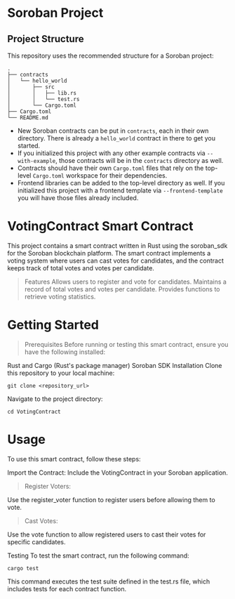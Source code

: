 # Soroban Project

## Project Structure

This repository uses the recommended structure for a Soroban project:
```text
.
├── contracts
│   └── hello_world
│       ├── src
│       │   ├── lib.rs
│       │   └── test.rs
│       └── Cargo.toml
├── Cargo.toml
└── README.md
```

- New Soroban contracts can be put in `contracts`, each in their own directory. There is already a `hello_world` contract in there to get you started.
- If you initialized this project with any other example contracts via `--with-example`, those contracts will be in the `contracts` directory as well.
- Contracts should have their own `Cargo.toml` files that rely on the top-level `Cargo.toml` workspace for their dependencies.
- Frontend libraries can be added to the top-level directory as well. If you initialized this project with a frontend template via `--frontend-template` you will have those files already included.

# VotingContract Smart Contract
This project contains a smart contract written in Rust using the soroban_sdk for the Soroban blockchain platform. The smart contract implements a voting system where users can cast votes for candidates, and the contract keeps track of total votes and votes per candidate.

> Features
Allows users to register and vote for candidates.
Maintains a record of total votes and votes per candidate.
Provides functions to retrieve voting statistics.

# Getting Started
> Prerequisites
Before running or testing this smart contract, ensure you have the following installed:

Rust and Cargo (Rust's package manager)
Soroban SDK
Installation
Clone this repository to your local machine:
```
git clone <repository_url>
```
Navigate to the project directory:
```
cd VotingContract
```
# Usage
To use this smart contract, follow these steps:

Import the Contract: Include the VotingContract in your Soroban application.

> Register Voters:

Use the register_voter function to register users before allowing them to vote.

> Cast Votes:

Use the vote function to allow registered users to cast their votes for specific candidates.

Testing
To test the smart contract, run the following command:

```
cargo test
```
This command executes the test suite defined in the test.rs file, which includes tests for each contract function.

